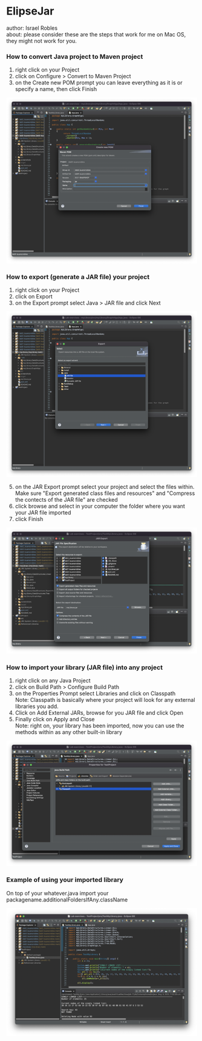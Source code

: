 # ElipseJar

author: Israel Robles\
about: please consider these are the steps that work for me on Mac OS, they might not work for you.

### How to convert Java project to Maven project

1. right click on your Project
2. click on Configure > Convert to Maven Project
4. on the Create new POM prompt you can leave everything as it is or specify a name, then click Finish

![screenshot](pomprompt.png)

### How to export (generate a JAR file) your project

1. right click on your Project
2. click on Export
3. on the Export prompt select Java > JAR file and click Next
   
![screenshot](exportprompt.png)
   
5. on the JAR Export prompt select your project and select the files within.\
   Make sure "Export generated class files and resources" and "Compress the contects of the JAR file" are checked
6. click browse and select in your computer the folder where you want your JAR file imported
7. click Finish 

![screenshot](jarexportprompt.png)

### How to import your library (JAR file) into any project

1. right click on any Java Project
2. click on Build Path > Configure Build Path
3. on the Properties Prompt select Libraries and click on Classpath\
   Note: Classpath is basically where your project will look for any external libraries you add.
4. Click on Add External JARs, browse for you JAR file and click Open
5. Finally click on Apply and Close\
   Note: right on, your library has been imported, now you can use the methods within as any other built-in library

![screenshot](propertiesprompt.png)

### Example of using your imported library

On top of your whatever.java import your packagename.additionalFoldersIfAny.className

![screenshot](test.png)
